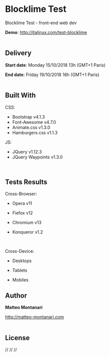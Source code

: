 # Blocklime Test
Blocklime Test - front-end web dev

**Demo**: <a href="http://italinux.com/test-blocklime" target="_blank">http://italinux.com/test-blocklime</a>
<br />
<br />

## Delivery
**Start date**:    Monday 15/10/2018 13h (GMT+1 Paris)

**End date**:  Friday 19/10/2018 16h (GMT+1 Paris)
<br />
<br />

## Built With

CSS:
  * Bootstrap v4.1.3
  * Font-Awesome v4.7.0
  * Animate.css v1.3.0
  * Hamburgers.css v1.1.3

JS:
  * JQuery v1.12.3
  * JQuery Waypoints v1.3.0
<br />

## Tests Results

Cross-Browser:

  * Opera v11
    
  * Fiefox v12
    
  * Chromium v13
    
  * Konqueror v1.2
<br />
 
Cross-Device:

   * Desktops
    
   * Tablets
    
   * Mobiles

## Author

**Matteo Montanari**

  http://matteo-montanari.com
<br />
<br />

## License

// // //
